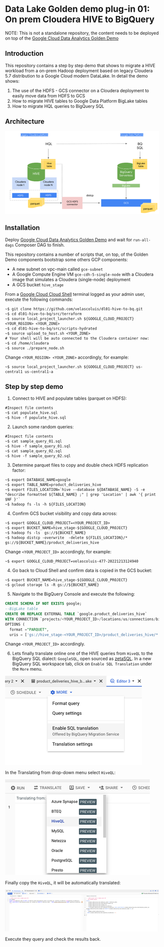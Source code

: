 # Data Lake Golden demo plug-in 01: On prem Cloudera HIVE to BigQuery

NOTE: This is not a standalone repository, the content needs to be deployed on top of the
[Google Cloud Data Analytics Golden Demo](https://github.com/GoogleCloudPlatform/data-analytics-golden-demo)

## Introduction

This repository contains a step by step demo that shows to migrate a HIVE workload from a on-prem Hadoop deployment based on legacy Cloudera 5.7 distribution to a Google Cloud modern DataLake.
In detail the demo shows:

1. The use of the HDFS - GCS connector on a Cloudera deployment to easily move data from HDFS to GCS
2. How to migrate HIVE tables to Google Data Platform BigLake tables
3. How to migrate HQL queries to BigQuery SQL


## Architecture

![Architecture](assets/01.png)

## Installation

Deploy [Google Cloud Data Analytics Golden Demo](https://github.com/GoogleCloudPlatform/data-analytics-golden-demo) and wait for `run-all-dags` Composer DAG to finish.

This repository contains a number of scripts that, on top, of the Golden Demo components bootstrap some others GCP components:

* A new subnet on vpc-main called `gce-subnet` 
* A Google Compute Engine VM `gce-cdh-5-single-node` with a Cloudera image that simulates a Cloudera (single-node) deployment
* A GCS bucket `hive_stage` 

From a [Google Cloud Cloud Shell](https://cloud.google.com/shell) terminal logged as your admin user, execute the following commands:


```console
~$ git clone https://github.com/velascoluis/dl01-hive-to-bq.git
~$ cd dl01-hive-to-bq/src/terraform
~$ source local_project_launcher.sh ${GOOGLE_CLOUD_PROJECT} <YOUR_REGION> <YOUR_ZONE>
~$ cd dl01-hive-to-bq/src/scripts-hydrated
~$ source upload_to_host.sh <YOUR_ZONE>
# Your shell will be auto connected to the Cloudera container now:
~$ cd /home/cloudera
~$ source ./prepare_node.sh
```

Change `<YOUR_REGION> <YOUR_ZONE>` accordingly, for example:

```console
~$ source local_project_launcher.sh ${GOOGLE_CLOUD_PROJECT} us-central1 us-central1-a
```


## Step by step demo


1. Connect to HIVE and populate tables (parquet on HDFS):
 ```console
#Inspect file contents
~$ cat populate_hive.sql
~$ hive -f populate_hive.sql
```
2. Launch some random queries:
 ```console
 #Inspect file contents
~$ cat sample_query_01.sql
~$ hive -f sample_query_01.sql
~$ cat sample_query_02.sql
~$ hive -f sample_query_02.sql
```
3. Determine parquet files to copy and double check HDFS replication factor:
 ```console
~$ export DATABASE_NAME=google
~$ export TABLE_NAME=product_deliveries_hive
~$ export FILES_LOCATION=`hive --database ${DATABASE_NAME} -S -e "describe formatted ${TABLE_NAME} ;" | grep 'Location' | awk '{ print $NF }'`
~$ hadoop fs -ls -h ${FILES_LOCATION}
```

4. Confirm GCS bucket visibility and copy data across:

 ```console
~$ export GOOGLE_CLOUD_PROJECT=<YOUR_PROJECT_ID>
~$ export BUCKET_NAME=hive_stage-${GOOGLE_CLOUD_PROJECT} 
~$ hadoop fs -ls  gs://${BUCKET_NAME}
~$ hadoop distcp -overwrite  -delete ${FILES_LOCATION}/* gs://${BUCKET_NAME}/product_deliveries_hive
```

Change `<YOUR_PROJECT_ID>`  accordingly, for example:

```console
~$ export GOOGLE_CLOUD_PROJECT=velascoluis-477-20221213124940
```

4. Go back to Cloud Shell and confirm data is copied in the GCS bucket:

 ```console
 ~$ export BUCKET_NAME=hive_stage-${GOOGLE_CLOUD_PROJECT} 
~$ gcloud storage ls -R gs://${BUCKET_NAME}
```

5. Navigate to the BigQuery Console and execute the following:


 ```sql
CREATE SCHEMA IF NOT EXISTS google;
--BigLake table
CREATE OR REPLACE EXTERNAL TABLE `google.product_deliveries_hive`
 WITH CONNECTION `projects/<YOUR_PROJECT_ID>/locations/us/connections/biglake-connection`
 OPTIONS (
   format ="PARQUET",
   uris = ['gs://hive_stage-<YOUR_PROJECT_ID>/product_deliveries_hive/*']);
```
Change `<YOUR_PROJECT_ID>`  accordingly.

6. Lets finally translate online one of the HIVE queries from `HiveQL` to the BigQuery SQL dialect: `GoogleSQL`, open sourced as [zetaSQL](https://github.com/google/zetasql). In a new BigQuery SQL workspace tab, click on `Enable SQL Translation` under the `More` menu.

![Enable SQL translation](assets/02.png)

In the Translating from drop-down menu select `HiveQL`:

![Select HiveQL](assets/03.png)

Finally copy the `HiveQL`, it will be automatically translated:

![Tanslation](assets/04.png)

Execute they query and check the results back.








